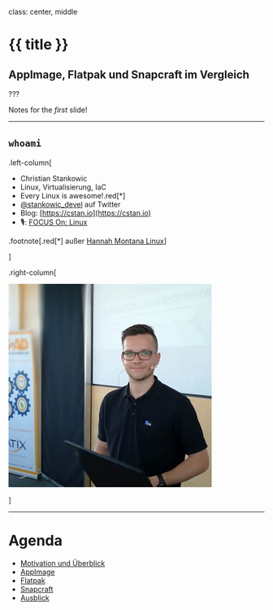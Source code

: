 class: center, middle

# {{ title }}

## AppImage, Flatpak und Snapcraft im Vergleich

???

Notes for the _first_ slide!

---

## `whoami`

.left-column[

- Christian Stankowic
- Linux, Virtualisierung, IaC
- Every Linux is awesome!.red[*]
- [@stankowic_devel](https://twitter.com/stankowic_devel) auf Twitter
- Blog: [https://cstan.io](https://cstan.io)
- 🎙️: [FOCUS On: Linux](https://ageofdevops.de/feed/podcast/fol)

.footnote[.red[*] außer [Hannah Montana Linux](http://hannahmontana.sourceforge.net/)]

]

.right-column[

![:img Avatar, 80%](imgs/avatar.jpg)

]

---

# Agenda

- [Motivation und Überblick](#motivation)
- [AppImage](#appimage)
- [Flatpak](#flatpak)
- [Snapcraft](#snapcraft)
- [Ausblick](#outro)
